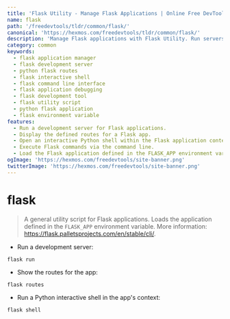 ```yaml
---
title: 'Flask Utility - Manage Flask Applications | Online Free DevTools by Hexmos'
name: flask
path: '/freedevtools/tldr/common/flask/'
canonical: 'https://hexmos.com/freedevtools/tldr/common/flask/'
description: 'Manage Flask applications with Flask Utility. Run servers, show routes, and interact with the application context. Free online tool, no registration required.'
category: common
keywords:
  - flask application manager
  - flask development server
  - python flask routes
  - flask interactive shell
  - flask command line interface
  - flask application debugging
  - flask development tool
  - flask utility script
  - python flask application
  - flask environment variable
features:
  - Run a development server for Flask applications.
  - Display the defined routes for a Flask app.
  - Open an interactive Python shell within the Flask application context.
  - Execute Flask commands via the command line.
  - Load the Flask application defined in the FLASK_APP environment variable.
ogImage: 'https://hexmos.com/freedevtools/site-banner.png'
twitterImage: 'https://hexmos.com/freedevtools/site-banner.png'
---
```


# flask

> A general utility script for Flask applications. Loads the application defined in the `FLASK_APP` environment variable.
> More information: <https://flask.palletsprojects.com/en/stable/cli/>.

- Run a development server:

`flask run`

- Show the routes for the app:

`flask routes`

- Run a Python interactive shell in the app's context:

`flask shell`
